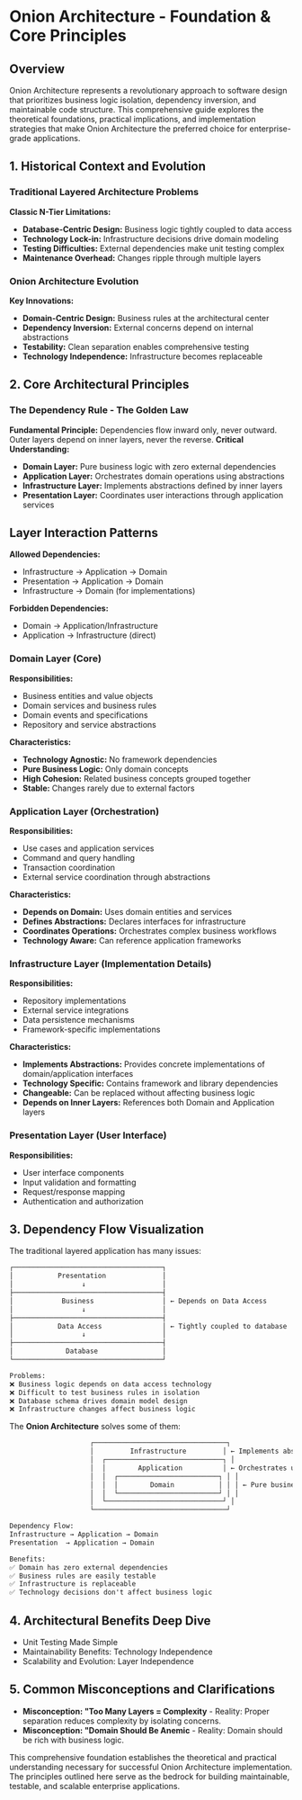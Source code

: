 # Onion Architecture - Foundation & Core Principles

## Overview

Onion Architecture represents a revolutionary approach to software design that prioritizes business logic isolation, dependency inversion, and maintainable code structure. This comprehensive guide explores the theoretical foundations, practical implications, and implementation strategies that make Onion Architecture the preferred choice for enterprise-grade applications.

## 1. Historical Context and Evolution

### Traditional Layered Architecture Problems

**Classic N-Tier Limitations:**

- **Database-Centric Design:** Business logic tightly coupled to data access
- **Technology Lock-in:** Infrastructure decisions drive domain modeling
- **Testing Difficulties:** External dependencies make unit testing complex
- **Maintenance Overhead:** Changes ripple through multiple layers

### Onion Architecture Evolution

**Key Innovations:**

- **Domain-Centric Design:** Business rules at the architectural center
- **Dependency Inversion:** External concerns depend on internal abstractions
- **Testability:** Clean separation enables comprehensive testing
- **Technology Independence:** Infrastructure becomes replaceable

## 2. Core Architectural Principles

### The Dependency Rule - The Golden Law

**Fundamental Principle:** Dependencies flow inward only, never outward. Outer layers depend on inner layers, never the reverse.
**Critical Understanding:**

- **Domain Layer:** Pure business logic with zero external dependencies
- **Application Layer:** Orchestrates domain operations using abstractions
- **Infrastructure Layer:** Implements abstractions defined by inner layers
- **Presentation Layer:** Coordinates user interactions through application services

## Layer Interaction Patterns

**Allowed Dependencies:**

- Infrastructure → Application → Domain
- Presentation → Application → Domain
- Infrastructure → Domain (for implementations)

**Forbidden Dependencies:**

- Domain → Application/Infrastructure
- Application → Infrastructure (direct)

### Domain Layer (Core)

**Responsibilities:**

- Business entities and value objects
- Domain services and business rules
- Domain events and specifications
- Repository and service abstractions

**Characteristics:**

- **Technology Agnostic:** No framework dependencies
- **Pure Business Logic:** Only domain concepts
- **High Cohesion:** Related business concepts grouped together
- **Stable:** Changes rarely due to external factors

### Application Layer (Orchestration)

**Responsibilities:**

- Use cases and application services
- Command and query handling
- Transaction coordination
- External service coordination through abstractions

**Characteristics:**

- **Depends on Domain:** Uses domain entities and services
- **Defines Abstractions:** Declares interfaces for infrastructure
- **Coordinates Operations:** Orchestrates complex business workflows
- **Technology Aware:** Can reference application frameworks

### Infrastructure Layer (Implementation Details)

**Responsibilities:**

- Repository implementations
- External service integrations
- Data persistence mechanisms
- Framework-specific implementations

**Characteristics:**

- **Implements Abstractions:** Provides concrete implementations of domain/application interfaces
- **Technology Specific:** Contains framework and library dependencies
- **Changeable:** Can be replaced without affecting business logic
- **Depends on Inner Layers:** References both Domain and Application layers

### Presentation Layer (User Interface)

**Responsibilities:**

- User interface components
- Input validation and formatting
- Request/response mapping
- Authentication and authorization

## 3. Dependency Flow Visualization

The traditional layered application has many issues:

```txt
┌─────────────────────────────────────┐
│           Presentation              │
│                 ↓                   │
├─────────────────────────────────────┤
│            Business                 │ ← Depends on Data Access
│                 ↓                   │
├─────────────────────────────────────┤
│           Data Access               │ ← Tightly coupled to database
│                 ↓                   │
├─────────────────────────────────────┤
│             Database                │
└─────────────────────────────────────┘

Problems:
❌ Business logic depends on data access technology
❌ Difficult to test business rules in isolation
❌ Database schema drives domain model design
❌ Infrastructure changes affect business logic
```

The **Onion Architecture** solves some of them:

```txt
                    ┌─────────────────────────────────┐
                    │         Infrastructure         │ ← Implements abstractions
                    │  ┌─────────────────────────────┐ │
                    │  │        Application          │ ← Orchestrates use cases
                    │  │  ┌─────────────────────────┐ │ │
                    │  │  │        Domain           │ │ │ ← Pure business logic
                    │  │  └─────────────────────────┘ │ │
                    │  └─────────────────────────────┘ │
                    └─────────────────────────────────┘

Dependency Flow:
Infrastructure → Application → Domain
Presentation  → Application → Domain

Benefits:
✅ Domain has zero external dependencies
✅ Business rules are easily testable
✅ Infrastructure is replaceable
✅ Technology decisions don't affect business logic
```

## 4. Architectural Benefits Deep Dive

- Unit Testing Made Simple
- Maintainability Benefits: Technology Independence
- Scalability and Evolution: Layer Independence

## 5. Common Misconceptions and Clarifications

- **Misconception: "Too Many Layers = Complexity** - Reality: Proper separation reduces complexity by isolating concerns.
- **Misconception: "Domain Should Be Anemic** - Reality: Domain should be rich with business logic.

This comprehensive foundation establishes the theoretical and practical understanding necessary for successful Onion Architecture implementation. The principles outlined here serve as the bedrock for building maintainable, testable, and scalable enterprise applications.
